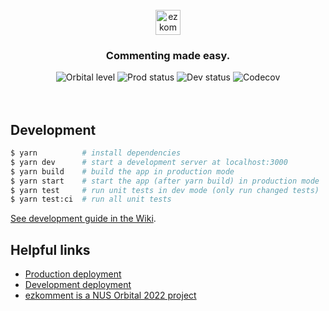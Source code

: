 <br>

<div align="center">
  <a href="https://ezkomment.joulev.dev"><img src="https://ezkomment.joulev.dev/images/logo-text.svg" alt="ezkomment" height="40"></a>
  <h3>Commenting made easy.</h3>
  <!-- not affiliated with Starship; however their logo is the most similar to Orbital logo on simple-icon that I can find -->
  <img alt="Orbital level" src="https://img.shields.io/badge/level-artemis-blue?style=flat-square&logo=starship">
  <img alt="Prod status" src="https://img.shields.io/github/checks-status/joulev/ezkomment/prod?label=prod&logo=vercel&style=flat-square">
  <img alt="Dev status" src="https://img.shields.io/github/checks-status/joulev/ezkomment/main?label=main&logo=vercel&style=flat-square">
  <img alt="Codecov" src="https://img.shields.io/codecov/c/gh/joulev/ezkomment?logo=codecov&style=flat-square">
</div>

<br>
<br>

## Development

```sh
$ yarn          # install dependencies
$ yarn dev      # start a development server at localhost:3000
$ yarn build    # build the app in production mode
$ yarn start    # start the app (after yarn build) in production mode
$ yarn test     # run unit tests in dev mode (only run changed tests)
$ yarn test:ci  # run all unit tests
```

[See development guide in the Wiki](https://github.com/joulev/ezkomment/wiki/Development-Guide).

## Helpful links

- [Production deployment](https://ezkomment.joulev.dev)
- [Development deployment](https://ezkdev.joulev.dev)
- [ezkomment is a NUS Orbital 2022 project](https://ezkdev.joulev.dev/orbital)
